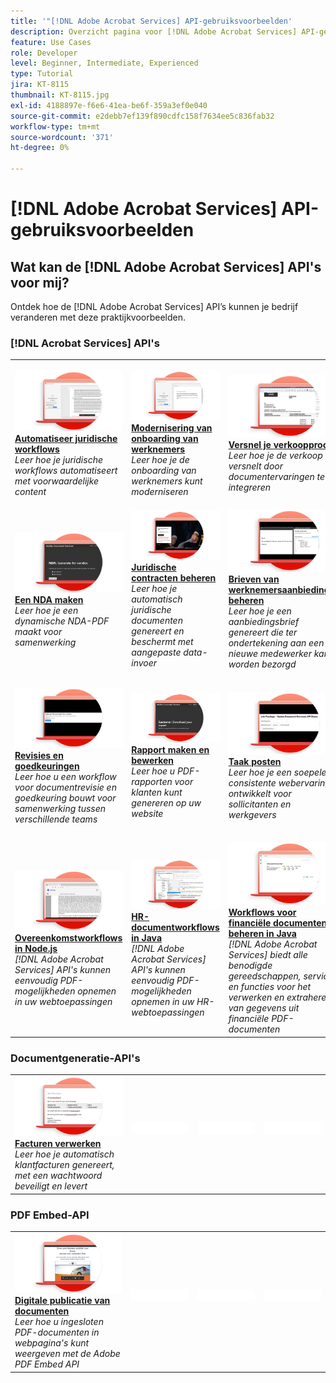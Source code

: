 ```yaml
---
title: '"[!DNL Adobe Acrobat Services] API-gebruiksvoorbeelden'
description: Overzicht pagina voor [!DNL Adobe Acrobat Services] API-gebruiksvoorbeelden
feature: Use Cases
role: Developer
level: Beginner, Intermediate, Experienced
type: Tutorial
jira: KT-8115
thumbnail: KT-8115.jpg
exl-id: 4188897e-f6e6-41ea-be6f-359a3ef0e040
source-git-commit: e2debb7ef139f890cdfc158f7634ee5c836fab32
workflow-type: tm+mt
source-wordcount: '371'
ht-degree: 0%

---
```


# [!DNL Adobe Acrobat Services] API-gebruiksvoorbeelden

## Wat kan de [!DNL Adobe Acrobat Services] API&#39;s voor mij?

Ontdek hoe de [!DNL Adobe Acrobat Services] API’s kunnen je bedrijf veranderen met deze praktijkvoorbeelden.

### [!DNL Acrobat Services] API&#39;s

<table style="table-layout:fixed">
<tr>
  <td>
    <a href="automatelegalworkflows.md">
      <img alt="Automatiseer juridische workflows" src="assets/automatelegal_thumb.png" />
    </a>
    <div>
    <a href="automatelegalworkflows.md"><strong>Automatiseer juridische workflows</strong></a>
    </div>
    <em>Leer hoe je juridische workflows automatiseert met voorwaardelijke content</em>
    <br>
  </td>
  <td>
      <a href="employeeonboarding.md">
        <img alt="Modernisering van onboarding van werknemers" src="assets/employee_thumb.png" />
      </a>
      <div>
      <a href="employeeonboarding.md"><strong>Modernisering van onboarding van werknemers</strong></a>
      </div>
      <em>Leer hoe je de onboarding van werknemers kunt moderniseren</em>
      <br>
  </td>
  <td>
      <a href="acceleratesales.md">
        <img alt="Versnel je verkoopproces" src="assets/accsales_thumb.png" />
      </a>
      <div>
      <a href="acceleratesales.md"><strong>Versnel je verkoopproces</strong></a>
      </div>
      <em>Leer hoe je de verkoop versnelt door documentervaringen te integreren</em>
      <br>
    </td>
    <td>
      <a href="sales.md">
        <img alt="Verkoopvoorstellen en contracten beheren" src="assets/sales_thumb.png" />
      </a>
      <div>
      <a href="sales.md"><strong>Verkoopvoorstellen en contracten beheren</strong></a>
      </div>
      <em>Leer hoe je een efficiënte workflow bouwt om verkoopvoorstellen te automatiseren en te vereenvoudigen</em>
      <br>
    </td>
</tr>
<tr>
  <td>
    <a href="nda.md">
      <img alt="Een NDA maken" src="assets/nda_thumb.png" />
    </a>
    <div>
    <a href="nda.md"><strong>Een NDA maken</strong></a>
    </div>
    <em>Leer hoe je een dynamische NDA-PDF maakt voor samenwerking</em>
    <br>
  </td>
  <td>
    <a href="legal.md">
      <img alt="Juridische contracten beheren" src="assets/legal_thumb.png" />
    </a>
    <div>
    <a href="legal.md"><strong>Juridische contracten beheren</strong></a>
    </div>
    <em>Leer hoe je automatisch juridische documenten genereert en beschermt met aangepaste data-invoer</em>
    <br>
  </td>
  <td>
    <a href="offer.md">
      <img alt="Brieven van werknemersaanbiedingen beheren" src="assets/offer_thumb.png" />
    </a>
    <div>
    <a href="offer.md"><strong>Brieven van werknemersaanbiedingen beheren</strong></a>
    </div>
    <em>Leer hoe je een aanbiedingsbrief genereert die ter ondertekening aan een nieuwe medewerker kan worden bezorgd</em>
    <br>
  </td>
  <td>
    <a href="searching.md">
      <img alt="Zoeken en indexeren" src="assets/searching_thumb.png" />
    </a>
    <div>
    <a href="searching.md"><strong>Zoeken en indexeren</strong></a>
    </div>
    <em>Leer hoe u doorzoekbare PDF-bestanden kunt maken van gescande documenten</em>
    <br>
  </td>
</tr>
<tr>
  <td>
    <a href="reviews.md">
      <img alt="Revisies en goedkeuringen" src="assets/reviews_thumb.png" />
    </a>
    <div>
    <a href="reviews.md"><strong>Revisies en goedkeuringen</strong></a>
    </div>
    <em>Leer hoe u een workflow voor documentrevisie en goedkeuring bouwt voor samenwerking tussen verschillende teams</em>
    <br>
  </td>
  <td>
    <a href="reportcreation.md">
      <img alt="Rapport maken en bewerken" src="assets/report_thumb.png" />
    </a>
    <div>
    <a href="reportcreation.md"><strong>Rapport maken en bewerken</strong></a>
    </div>
    <em>Leer hoe u PDF-rapporten voor klanten kunt genereren op uw website</em>
    <br>
  </td>
  <td>
    <a href="jobposting.md">
      <img alt="Taak posten" src="assets/job_thumb.png" />
    </a>
    <div>
    <a href="jobposting.md"><strong>Taak posten</strong></a>
    </div>
    <em>Leer hoe je een soepele en consistente webervaring ontwikkelt voor sollicitanten en werkgevers</em>
    <br>
  </td>
  <td>
    <a href="educationcollab.md">
      <img alt="Samenwerking tussen studenten en docenten" src="assets/edu_thumb.png" />
    </a>
    <div>
    <a href="educationcollab.md"><strong>Samenwerking tussen studenten en docenten</strong></a>
    </div>
    <em>Leer hoe je een online leerplatform creëert waarmee docenten en studenten eenvoudig resources delen in PDF</em>
    <br>
  </td>
</tr>
<tr>
  <td>
    <a href="AgreementWorkflowsNodejs.md">
      <img alt="Overeenkomstworkflows in Node.js" src="assets/AWNjs_thumb.png" />
    </a>
    <div>
    <a href="AgreementWorkflowsNodejs.md"><strong>Overeenkomstworkflows in Node.js</strong></a>
    </div>
    <em>[!DNL Adobe Acrobat Services] API's kunnen eenvoudig PDF-mogelijkheden opnemen in uw webtoepassingen</em>
    <br>
  </td>
  <td>
    <a href="HRAgreementWorkflowsJava.md">
      <img alt="HR-documentworkflows in Java" src="assets/HRWJ_thumb.png" />
    </a>
    <div>
    <a href="HRAgreementWorkflowsJava.md"><strong>HR-documentworkflows in Java</strong></a>
    </div>
    <em>[!DNL Adobe Acrobat Services] API's kunnen eenvoudig PDF-mogelijkheden opnemen in uw HR-webtoepassingen</em>
    <br>
  </td>
  <td>
    <a href="FinanceWorkflowsJava.md">
      <img alt="Workflows voor financiële documenten beheren in Java" src="assets/FAWJ_thumb.png" />
    </a>
    <div>
    <a href="FinanceWorkflowsJava.md"><strong>Workflows voor financiële documenten beheren in Java</strong></a>
    </div>
    <em>[!DNL Adobe Acrobat Services] biedt alle benodigde gereedschappen, services en functies voor het verwerken en extraheren van gegevens uit financiële PDF-documenten</em>
    <br>
  </td>
  <td>
    <img alt="Spacer" src="../assets/GrayBanner_Placeholder.png" />
    <div>
    <br>
  </td>
</tr>
</table>

### Documentgeneratie-API&#39;s

<table style="table-layout:fixed">
<tr>
  <td>
    <a href="invoices.md">
      <img alt="Facturen verwerken" src="assets/invoices_thumb.png" />
    </a>
    <div>
    <a href="invoices.md"><strong>Facturen verwerken</strong></a>
    </div>
    <em>Leer hoe je automatisch klantfacturen genereert, met een wachtwoord beveiligt en levert</em>
    <br>
  </td>
  <td>
    <img alt="Spacer" src="../assets/WhiteBanner_Placeholder.png" />
    <div>
    <br>
  </td>
  <td>
    <img alt="Spacer" src="../assets/WhiteBanner_Placeholder.png" />
    <div>
    <br>
  </td>
  <td>
    <img alt="Spacer" src="../assets/WhiteBanner_Placeholder.png" />
    <div>
    <br>
  </td>
</tr>
</table>

### PDF Embed-API

<table style="table-layout:fixed">
<tr>
   <td>
    <a href="ddppdfembedapi.md">
      <img alt="Digitale publicatie van documenten" src="assets/ddp_thumb.png" />
    </a>
    <div>
    <a href="ddppdfembedapi.md"><strong>Digitale publicatie van documenten</strong></a>
    </div>
    <em>Leer hoe u ingesloten PDF-documenten in webpagina's kunt weergeven met de Adobe PDF Embed API</em>
    <br>
  </td>
  <td>
    <img alt="Spacer" src="../assets/WhiteBanner_Placeholder.png" />
    <div>
    <br>
  </td>
  <td>
    <img alt="Spacer" src="../assets/WhiteBanner_Placeholder.png" />
    <div>
    <br>
  </td>
  <td>
    <img alt="Spacer" src="../assets/WhiteBanner_Placeholder.png" />
    <div>
    <br>
  </td>
</tr>
</table>